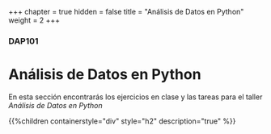+++
chapter = true
hidden = false
title = "Análisis de Datos en Python"
weight = 2
+++

### DAP101

# Análisis de Datos en Python

En esta sección encontrarás los ejercicios en clase y las tareas para el taller
_Análisis de Datos en Python_

{{%children containerstyle="div" style="h2" description="true" %}}
